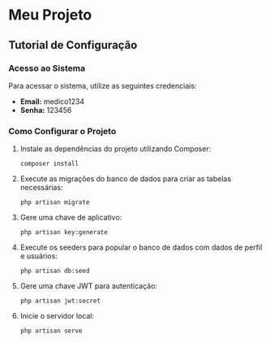 # Meu Projeto

## Tutorial de Configuração

### Acesso ao Sistema

Para acessar o sistema, utilize as seguintes credenciais:

-   **Email:** medico1234
-   **Senha:** 123456

### Como Configurar o Projeto

1. Instale as dependências do projeto utilizando Composer:

    ```
    composer install
    ```

2. Execute as migrações do banco de dados para criar as tabelas necessárias:

    ```
    php artisan migrate
    ```

3. Gere uma chave de aplicativo:
    ```
    php artisan key:generate
    ```
4. Execute os seeders para popular o banco de dados com dados de perfil e usuários:

    ```
    php artisan db:seed
    ```

5. Gere uma chave JWT para autenticação:
    ```
    php artisan jwt:secret
    ```
6. Inicie o servidor local:
    ```
    php artisan serve
    ```
